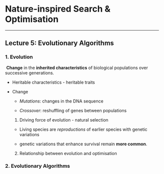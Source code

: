 # Nature-inspired Search & Optimisation

---

## Lecture 5: Evolutionary Algorithms



### 1. Evolution

​		**Change** in the **inherited characteristics** of biological populations over successive generations.

 - Heritable characteristics - heritable traits

 - Change

    - *Mutations*: changes in the DNA sequence

    - *Crossover*: reshuffling of genes between populations

      

   1) Driving force of evolution - natural selection

    - Living species are *reproductions* of earlier species with genetic variations

    - genetic variations that enhance survival remain **more common**. 

      

   2) Relationship between evolution and optimisation

   

### 2. Evolutionary Algorithms

